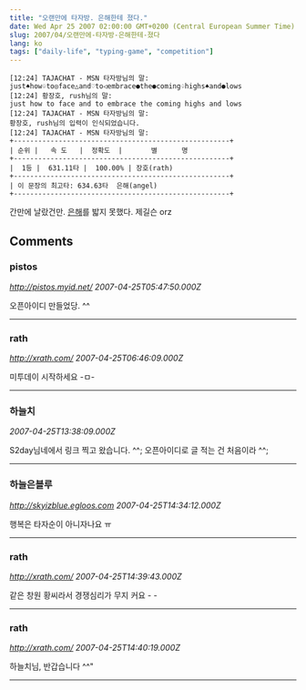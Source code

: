 ```yaml
---
title: "오랜만에 타자방. 은해한테 졌다."
date: Wed Apr 25 2007 02:00:00 GMT+0200 (Central European Summer Time)
slug: 2007/04/오랜만에-타자방-은해한테-졌다
lang: ko
tags: ["daily-life", "typing-game", "competition"]
---
```


```
[12:24] TAJACHAT - MSN 타자방님의 말:
just♠how♧to◎face△and♡to◁embrace●the●coming♤highs♠and●lows
[12:24] 황장호, rush님의 말:
just how to face and to embrace the coming highs and lows
[12:24] TAJACHAT - MSN 타자방님의 말:
황장호, rush님의 입력이 인식되었습니다.
[12:24] TAJACHAT - MSN 타자방님의 말:
+-----------------------------------------------------+
| 순위 |   속 도   |  정확도  |       별      명
+-----------------------------------------------------+
|  1등 |  631.11타 |  100.00% | 장호(rath)
+-----------------------------------------------------+
| 이 문장의 최고타: 634.63타  은해(angel)
+-----------------------------------------------------+
```

간만에 날랐건만. [은해](http://cyworld.com/luveunhae)를 밟지 못했다. 제길슨 orz

## Comments

### pistos
*http://pistos.myid.net/*
*2007-04-25T05:47:50.000Z*

오픈아이디 만들었당. ^^

---

### rath
*http://xrath.com/*
*2007-04-25T06:46:09.000Z*

미투데이 시작하세요 -ㅁ-

---

### 하늘치
*2007-04-25T13:38:09.000Z*

S2day님네에서 링크 찍고 왔습니다. ^^; 
오픈아이디로 글 적는 건 처음이라 ^^;

---

### 하늘은블루
*http://skyizblue.egloos.com*
*2007-04-25T14:34:12.000Z*

행복은 타자순이 아니자나요 ㅠ

---

### rath
*http://xrath.com/*
*2007-04-25T14:39:43.000Z*

같은 창원 황씨라서 경쟁심리가 무지 커요 - -

---

### rath
*http://xrath.com/*
*2007-04-25T14:40:19.000Z*

하늘치님, 반갑습니다 ^^"

---
